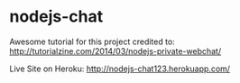 # nodejs-chat

Awesome tutorial for this project credited to: http://tutorialzine.com/2014/03/nodejs-private-webchat/

Live Site on Heroku: http://nodejs-chat123.herokuapp.com/
